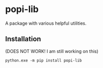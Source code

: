 # popi-lib

A package with various helpful utilities.

## Installation

(DOES NOT WORK! I am still working on this)

```shell
python.exe -m pip install popi-lib
```
